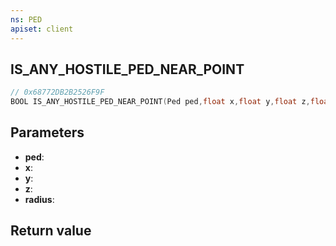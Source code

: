 ```yaml
---
ns: PED
apiset: client
---
```

## IS_ANY_HOSTILE_PED_NEAR_POINT

```c
// 0x68772DB2B2526F9F
BOOL IS_ANY_HOSTILE_PED_NEAR_POINT(Ped ped,float x,float y,float z,float radius);
```


## Parameters
* **ped**:
* **x**:
* **y**:
* **z**:
* **radius**:

## Return value

